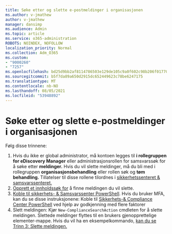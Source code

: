 ```yaml
---
title: Søke etter og slette e-postmeldinger i organisasjonen
ms.author: v-jmathew
author: v-jmathew
manager: dansimp
ms.audience: Admin
ms.topic: article
ms.service: o365-administration
ROBOTS: NOINDEX, NOFOLLOW
localization_priority: Normal
ms.collection: Adm_O365
ms.custom:
- "9000260"
- "7257"
ms.openlocfilehash: bd25d9bb2af8114786503e129de105c9a0f602c98b206f01770605d1957e3a1b
ms.sourcegitcommit: b5f7da89a650d2915dc652449623c78be6247175
ms.translationtype: MT
ms.contentlocale: nb-NO
ms.lasthandoff: 08/05/2021
ms.locfileid: "53948892"
---
```

# <a name="search-for-and-delete-email-messages-in-your-organization"></a>Søke etter og slette e-postmeldinger i organisasjonen

Følg disse trinnene:

1. Hvis du ikke er global administrator, må kontoen legges til **i rollegruppen for eDiscovery Manager** eller administrasjonsrollen for samsvarssøk for å søke etter **meldinger.** Hvis du vil slette meldinger, må du bli med i rollegruppen **organisasjonsbehandling** eller rollen søk og **tøm behandling.** Tillatelser til disse rollene tilordnes i [sikkerhetssenteret & samsvarssenteret.](https://protection.office.com)
2. [Opprett et innholdssøk for](https://docs.microsoft.com/office365/securitycompliance/content-search) å finne meldingen du vil slette.
3. [Koble til sikkerhets- & Samsvarssenter PowerShell](https://docs.microsoft.com/powershell/exchange/office-365-scc/connect-to-scc-powershell/connect-to-scc-powershell). Hvis du bruker MFA, kan du se disse instruksjonene: Koble til [Sikkerhets-& Compliance Center PowerShell](https://docs.microsoft.com/powershell/exchange/office-365-scc/connect-to-scc-powershell/mfa-connect-to-scc-powershell) ved hjelp av godkjenning med flere faktorer
4. Slett meldingen: Kjør `New-ComplianceSearchAction` cmdleten for å slette meldingen. Slettede meldinger flyttes til en brukers gjenopprettelige elementer-mappe. Hvis du vil ha en eksempelkommando, [kan du se Trinn 3: Slette meldingen.](https://docs.microsoft.com/office365/securitycompliance/search-for-and-delete-messages-in-your-organization)

